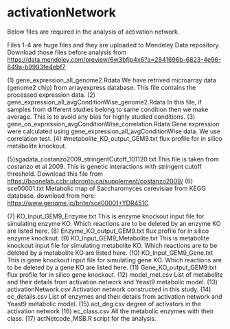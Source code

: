 # activationNetwork
Below files are required in the analysis of activation network.

Files 1-4 are huge files and they are uploaded to Mendeley Data repository. Download those files before analysis from https://data.mendeley.com/preview/6w3bfjp4x6?a=2841696b-6823-4e96-849a-b9993fe4ebf7

(1) gene_expression_all_genome2.Rdata
We have retrived microarray data (genome2 chip) from arrayexpress database. This file contains the processed expression data.
(2) gene_expression_all_avgConditionWise_genome2.Rdata
In this file, if samples from different studies belong to same condition then we make average. This is to avoid any bias for highly studied conditions. 
(3) gene_co_expression_avgConditionWise_correlation.Rdata
Gene expression were calculated using gene_expression_all_avgConditionWise data. We use correlation test.
(4) #metabolite_KO_output_GEM9.txt
flux profile for in silico metabolite knockout.


(5)sgadata_costanzo2009_stringentCutoff_101120.txt
This file is taken from costanzo et al 2009. This is genetic interactions with stringent cutoff threshold.
Download this file from https://boonelab.ccbr.utoronto.ca/supplement/costanzo2009/
(6) sce00001.txt
Metabolic map of Saccharomyces cerevisiae from KEGG database. download from here: https://www.genome.jp/brite/sce00001+YDR451C

(7) KO_Input_GEM9_Enzyme.txt
This is enzyme knockout input file for simulating enzyme KO. Which reactions are to be deleted by an enzyme KO are listed here.
(8) Enzyme_KO_output_GEM9.txt
flux profile for in silico enzyme knockout.
(9) KO_Input_GEM9_Metabolite.txt
This is metabolite knockout input file for simulating metabolite KO. Which reactions are to be deleted by a metabolite KO are listed here.
(10) KO_Input_GEM9_Gene.txt
This is gene knockout input file for simulating gene KO. Which reactions are to be deleted by a gene KO are listed here.
(11) Gene_KO_output_GEM9.txt
flux profile for in silico gene knockout.
(12) model_met.csv
List of metabolite and their details from activation network and Yeast9 metabolic model.
(13) activationNetwork.csv
Activation network constructed in this study.
(14) ec_details.csv
List of enzymes and their details from activation network and Yeast9 metabolic model.
(15) act_deg.csv
degree of activators in the activation network
(16) ec_class.csv
All the metabolic enzymes with their class.
(17) actNetcode_MSB.R
script for the analysis.
